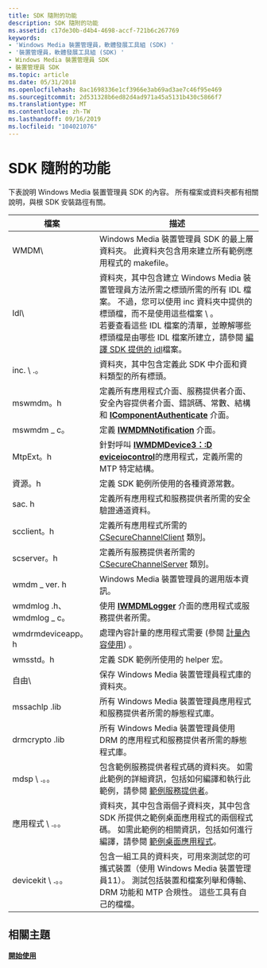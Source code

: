 ```yaml
---
title: SDK 隨附的功能
description: SDK 隨附的功能
ms.assetid: c17de30b-d4b4-4698-accf-721b6c267769
keywords:
- 'Windows Media 裝置管理員，軟體發展工具組 (SDK) '
- '裝置管理員，軟體發展工具組 (SDK) '
- Windows Media 裝置管理員 SDK
- 裝置管理員 SDK
ms.topic: article
ms.date: 05/31/2018
ms.openlocfilehash: 8ac1698336e1cf3966e3ab69ad3ae7c46f95e469
ms.sourcegitcommit: 2d531328b6ed82d4ad971a45a5131b430c5866f7
ms.translationtype: MT
ms.contentlocale: zh-TW
ms.lasthandoff: 09/16/2019
ms.locfileid: "104021076"
---
```

# <a name="whats-included-with-the-sdk"></a>SDK 隨附的功能

下表說明 Windows Media 裝置管理員 SDK 的內容。 所有檔案或資料夾都有相關說明，與根 SDK 安裝路徑有關。



| 檔案                       | 描述                                                                                                                                                                                                                                                                                                                                                                                                                                         |
|----------------------------|-----------------------------------------------------------------------------------------------------------------------------------------------------------------------------------------------------------------------------------------------------------------------------------------------------------------------------------------------------------------------------------------------------------------------------------------------------|
| WMDM\\                     | Windows Media 裝置管理員 SDK 的最上層資料夾。 此資料夾包含用來建立所有範例應用程式的 makefile。                                                                                                                                                                                                                                                                                                              |
| Idl\\                      | 資料夾，其中包含建立 Windows Media 裝置管理員方法所需之標頭所需的所有 IDL 檔案。 不過，您可以使用 inc 資料夾中提供的標頭檔，而不是使用這些檔案 \\ 。<br/> 若要查看這些 IDL 檔案的清單，並瞭解哪些標頭檔是由哪些 IDL 檔案所建立，請參閱 [編譯 SDK 提供的 idl](compiling-the-idl-files-supplied-with-the-sdk.md)檔案。<br/> |
| inc. \\ .。<br/>       | 資料夾，其中包含定義此 SDK 中介面和資料類型的所有標頭。                                                                                                                                                                                                                                                                                                                                                         |
| mswmdm。h                   | 定義所有應用程式介面、服務提供者介面、安全內容提供者介面、錯誤碼、常數、結構和 [**IComponentAuthenticate**](/windows/desktop/api/mswmdm/nn-mswmdm-icomponentauthenticate) 介面。                                                                                                                                                                                                                            |
| mswmdm \_ c。                | 定義 [**IWMDMNotification**](/windows/desktop/api/mswmdm/nn-mswmdm-iwmdmnotification) 介面。                                                                                                                                                                                                                                                                                                                                                                               |
| MtpExt。h                   | 針對呼叫 [**IWMDMDevice3：:D eviceiocontrol**](/windows/desktop/api/mswmdm/nf-mswmdm-iwmdmdevice3-deviceiocontrol)的應用程式，定義所需的 MTP 特定結構。                                                                                                                                                                                                                                                                                                            |
| 資源。h                 | 定義 SDK 範例所使用的各種資源常數。                                                                                                                                                                                                                                                                                                                                                                                         |
| sac. h                      | 定義所有應用程式和服務提供者所需的安全驗證通道資料。                                                                                                                                                                                                                                                                                                                                                       |
| scclient。h                 | 定義所有應用程式所需的 [CSecureChannelClient](csecurechannelclient-class.md) 類別。                                                                                                                                                                                                                                                                                                                                              |
| scserver。h                 | 定義所有服務提供者所需的 [CSecureChannelServer](csecurechannelserver-class.md) 類別。                                                                                                                                                                                                                                                                                                                                         |
| wmdm \_ ver. h                | Windows Media 裝置管理員的選用版本資訊。                                                                                                                                                                                                                                                                                                                                                                                    |
| wmdmlog .h、wmdmlog \_ c。    | 使用 [**IWMDMLogger**](/windows/desktop/api/wmdmlog/nn-wmdmlog-iwmdmlogger) 介面的應用程式或服務提供者所需。                                                                                                                                                                                                                                                                                                                                           |
| wmdrmdeviceapp。h           | 處理內容計量的應用程式需要 (參閱 [計量內容使用](metering-content-usage.md)) 。                                                                                                                                                                                                                                                                                                                                  |
| wmsstd。h                   | 定義 SDK 範例所使用的 helper 宏。                                                                                                                                                                                                                                                                                                                                                                                                      |
| 自由\\                      | 保存 Windows Media 裝置管理員程式庫的資料夾。                                                                                                                                                                                                                                                                                                                                                                                       |
| mssachlp .lib               | 所有 Windows Media 裝置管理員應用程式和服務提供者所需的靜態程式庫。                                                                                                                                                                                                                                                                                                                                                 |
| drmcrypto .lib              | 所有 Windows Media 裝置管理員使用 DRM 的應用程式和服務提供者所需的靜態程式庫。                                                                                                                                                                                                                                                                                                                                    |
| mdsp \\ .。。<br/>      | 包含範例服務提供者程式碼的資料夾。 如需此範例的詳細資訊，包括如何編譯和執行此範例，請參閱 [範例服務提供者](sample-service-provider.md)。                                                                                                                                                                                                                                                    |
| 應用程式 \\ .。。<br/>      | 資料夾，其中包含兩個子資料夾，其中包含 SDK 所提供之範例桌面應用程式的兩個程式碼。 如需此範例的相關資訊，包括如何進行編譯，請參閱 [範例桌面應用程式](sample-desktop-application.md)。                                                                                                                                                                                      |
| devicekit \\ .。。<br/> | 包含一組工具的資料夾，可用來測試您的可攜式裝置（使用 Windows Media 裝置管理員11）。 測試包括裝置和檔案列舉和傳輸、DRM 功能和 MTP 合規性。 這些工具有自己的檔檔。                                                                                                                                                                                       |



 

## <a name="related-topics"></a>相關主題

<dl> <dt>

[**開始使用**](getting-started.md)
</dt> </dl>

 

 





